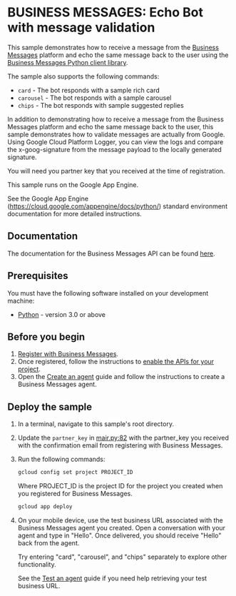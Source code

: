 # BUSINESS MESSAGES: Echo Bot with message validation

This sample demonstrates how to receive a message from the [Business Messages](https://developers.google.com/business-communications/business-messages/reference/rest)
platform and echo the same message back to the user using the
[Business Messages Python client library](https://github.com/google-business-communications/python-businessmessages).

The sample also supports the following commands:
* `card` - The bot responds with a sample rich card
* `carousel` - The bot responds with a sample carousel
* `chips` - The bot responds with sample suggested replies

In addition to demonstrating how to receive a message from the Business Messages
platform and echo the same message back to the user, this sample demonstrates
how to validate messages are actually from Google. Using Google Cloud Platform
Logger, you can view the logs and compare the x-goog-signature from the message
payload to the locally generated signature.

You will need you partner key that you received at the time of registration.

This sample runs on the Google App Engine.

See the Google App Engine (https://cloud.google.com/appengine/docs/python/) standard environment
documentation for more detailed instructions.

## Documentation

The documentation for the Business Messages API can be found [here](https://developers.google.com/business-communications/business-messages/reference/rest).

## Prerequisites

You must have the following software installed on your development machine:

* [Python](https://www.python.org/downloads/) - version 3.0 or above

## Before you begin

1.  [Register with Business Messages](https://developers.google.com/business-communications/business-messages/guides/set-up/register).
1.  Once registered, follow the instructions to [enable the APIs for your project](https://developers.google.com/business-communications/business-messages/guides/set-up/register#enable-api).
1. Open the [Create an agent](https://developers.google.com/business-communications/business-messages/guides/set-up/agent)
guide and follow the instructions to create a Business Messages agent.

## Deploy the sample

1.  In a terminal, navigate to this sample's root directory.

1.  Update the `partner_key` in [mair.py:82](https://github.com/google-business-communications/bm-python-echo-bot/blob/d4326673c03547dff7544941b509cc43651f629e/message_validation_sample/routes/main.py#L82) with the partner_key you received with the confirmation email from registering with Business Messages.

1.  Run the following commands:

    ```bash
    gcloud config set project PROJECT_ID
    ```

    Where PROJECT_ID is the project ID for the project you created when you registered for
    Business Messages.

    ```bash
    gcloud app deploy
    ```

1.  On your mobile device, use the test business URL associated with the
    Business Messages agent you created. Open a conversation with your agent
    and type in "Hello". Once delivered, you should receive "Hello" back
    from the agent.

    Try entering "card", "carousel", and "chips" separately to explore other
    functionality.

    See the [Test an agent](https://developers.google.com/business-communications/business-messages/guides/set-up/agent#test-agent) guide if you need help retrieving your test business URL.